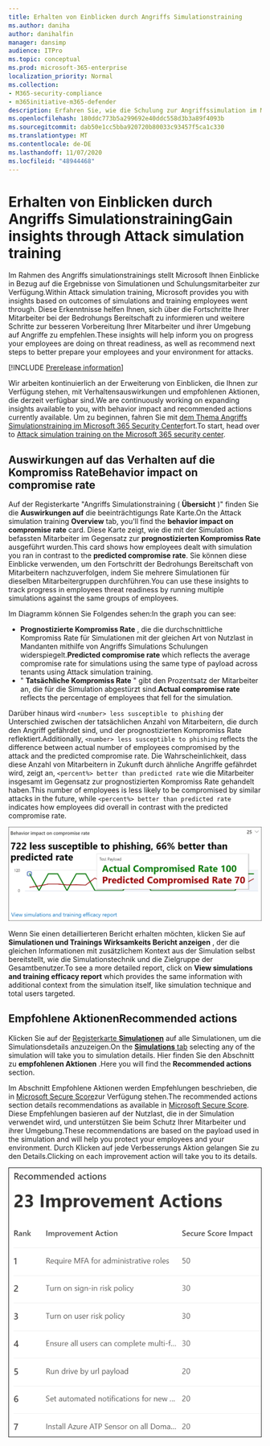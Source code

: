 ```yaml
---
title: Erhalten von Einblicken durch Angriffs Simulationstraining
ms.author: daniha
author: danihalfin
manager: dansimp
audience: ITPro
ms.topic: conceptual
ms.prod: microsoft-365-enterprise
localization_priority: Normal
ms.collection:
- M365-security-compliance
- m365initiative-m365-defender
description: Erfahren Sie, wie die Schulung zur Angriffssimulation im Microsoft 365 Security Center Mitarbeiter wirkt, und erhalten Sie Einblicke aus Simulations-und Schulungs Ergebnissen.
ms.openlocfilehash: 180ddc773b5a299692e40ddc558d3b3a89f4093b
ms.sourcegitcommit: dab50e1cc5bba920720b80033c93457f5ca1c330
ms.translationtype: MT
ms.contentlocale: de-DE
ms.lasthandoff: 11/07/2020
ms.locfileid: "48944468"
---
```

# <a name="gain-insights-through-attack-simulation-training"></a><span data-ttu-id="c6142-103">Erhalten von Einblicken durch Angriffs Simulationstraining</span><span class="sxs-lookup"><span data-stu-id="c6142-103">Gain insights through Attack simulation training</span></span>

<span data-ttu-id="c6142-104">Im Rahmen des Angriffs simulationstrainings stellt Microsoft Ihnen Einblicke in Bezug auf die Ergebnisse von Simulationen und Schulungsmitarbeiter zur Verfügung.</span><span class="sxs-lookup"><span data-stu-id="c6142-104">Within Attack simulation training, Microsoft provides you with insights based on outcomes of simulations and training employees went through.</span></span> <span data-ttu-id="c6142-105">Diese Erkenntnisse helfen Ihnen, sich über die Fortschritte Ihrer Mitarbeiter bei der Bedrohungs Bereitschaft zu informieren und weitere Schritte zur besseren Vorbereitung Ihrer Mitarbeiter und ihrer Umgebung auf Angriffe zu empfehlen.</span><span class="sxs-lookup"><span data-stu-id="c6142-105">These insights will help inform you on progress your employees are doing on threat readiness, as well as recommend next steps to better prepare your employees and your environment for attacks.</span></span>

[!INCLUDE [Prerelease information](../includes/prerelease.md)]

<span data-ttu-id="c6142-106">Wir arbeiten kontinuierlich an der Erweiterung von Einblicken, die Ihnen zur Verfügung stehen, mit Verhaltensauswirkungen und empfohlenen Aktionen, die derzeit verfügbar sind.</span><span class="sxs-lookup"><span data-stu-id="c6142-106">We are continuously working on expanding insights available to you, with behavior impact and recommended actions currently available.</span></span>
<span data-ttu-id="c6142-107">Um zu beginnen, fahren Sie mit [dem Thema Angriffs Simulationstraining im Microsoft 365 Security Center](https://security.microsoft.com/attacksimulator?viewid=overview)fort.</span><span class="sxs-lookup"><span data-stu-id="c6142-107">To start, head over to [Attack simulation training on the Microsoft 365 security center](https://security.microsoft.com/attacksimulator?viewid=overview).</span></span>

## <a name="behavior-impact-on-compromise-rate"></a><span data-ttu-id="c6142-108">Auswirkungen auf das Verhalten auf die Kompromiss Rate</span><span class="sxs-lookup"><span data-stu-id="c6142-108">Behavior impact on compromise rate</span></span>

<span data-ttu-id="c6142-109">Auf der Registerkarte "Angriffs Simulationstraining ( **Übersicht** )" finden Sie die **Auswirkungen auf** die beeinträchtigungs Rate Karte.</span><span class="sxs-lookup"><span data-stu-id="c6142-109">On the Attack simulation training **Overview** tab, you'll find the **behavior impact on compromise rate** card.</span></span> <span data-ttu-id="c6142-110">Diese Karte zeigt, wie die mit der Simulation befassten Mitarbeiter im Gegensatz zur **prognostizierten Kompromiss Rate** ausgeführt wurden.</span><span class="sxs-lookup"><span data-stu-id="c6142-110">This card shows how employees dealt with simulation you ran in contrast to the **predicted compromise rate**.</span></span> <span data-ttu-id="c6142-111">Sie können diese Einblicke verwenden, um den Fortschritt der Bedrohungs Bereitschaft von Mitarbeitern nachzuverfolgen, indem Sie mehrere Simulationen für dieselben Mitarbeitergruppen durchführen.</span><span class="sxs-lookup"><span data-stu-id="c6142-111">You can use these insights to track progress in employees threat readiness by running multiple simulations against the same groups of employees.</span></span>

<span data-ttu-id="c6142-112">Im Diagramm können Sie Folgendes sehen:</span><span class="sxs-lookup"><span data-stu-id="c6142-112">In the graph you can see:</span></span>

- <span data-ttu-id="c6142-113">**Prognostizierte Kompromiss Rate** , die die durchschnittliche Kompromiss Rate für Simulationen mit der gleichen Art von Nutzlast in Mandanten mithilfe von Angriffs Simulations Schulungen widerspiegelt.</span><span class="sxs-lookup"><span data-stu-id="c6142-113">**Predicted compromise rate** which reflects the average compromise rate for simulations using the same type of payload across tenants using Attack simulation training.</span></span>
- <span data-ttu-id="c6142-114">" **Tatsächliche Kompromiss Rate** " gibt den Prozentsatz der Mitarbeiter an, die für die Simulation abgestürzt sind.</span><span class="sxs-lookup"><span data-stu-id="c6142-114">**Actual compromise rate** reflects the percentage of employees that fell for the simulation.</span></span>

<span data-ttu-id="c6142-115">Darüber hinaus wird `<number> less susceptible to phishing` der Unterschied zwischen der tatsächlichen Anzahl von Mitarbeitern, die durch den Angriff gefährdet sind, und der prognostizierten Kompromiss Rate reflektiert.</span><span class="sxs-lookup"><span data-stu-id="c6142-115">Additionally, `<number> less susceptible to phishing` reflects the difference between actual number of employees compromised by the attack and the predicted compromise rate.</span></span> <span data-ttu-id="c6142-116">Die Wahrscheinlichkeit, dass diese Anzahl von Mitarbeitern in Zukunft durch ähnliche Angriffe gefährdet wird, zeigt an, `<percent%> better than predicted rate` wie die Mitarbeiter insgesamt im Gegensatz zur prognostizierten Kompromiss Rate gehandelt haben.</span><span class="sxs-lookup"><span data-stu-id="c6142-116">This number of employees is less likely to be compromised by similar attacks in the future, while `<percent%> better than predicted rate` indicates how employees did overall in contrast with the predicted compromise rate.</span></span>

![Übersicht über das Verhalten Impact Card on Attack Simulation Training](../../media/attack-sim-preview-behavior-impact-card.png)

<span data-ttu-id="c6142-118">Wenn Sie einen detaillierteren Bericht erhalten möchten, klicken Sie auf **Simulationen und Trainings Wirksamkeits Bericht anzeigen** , der die gleichen Informationen mit zusätzlichem Kontext aus der Simulation selbst bereitstellt, wie die Simulationstechnik und die Zielgruppe der Gesamtbenutzer.</span><span class="sxs-lookup"><span data-stu-id="c6142-118">To see a more detailed report, click on **View simulations and training efficacy report** which provides the same information with additional context from the simulation itself, like simulation technique and total users targeted.</span></span>

## <a name="recommended-actions"></a><span data-ttu-id="c6142-119">Empfohlene Aktionen</span><span class="sxs-lookup"><span data-stu-id="c6142-119">Recommended actions</span></span>

<span data-ttu-id="c6142-120">Klicken Sie auf der [Registerkarte **Simulationen**](https://security.microsoft.com/attacksimulator?viewid=simulations) auf alle Simulationen, um die Simulationsdetails anzuzeigen.</span><span class="sxs-lookup"><span data-stu-id="c6142-120">On the [**Simulations** tab](https://security.microsoft.com/attacksimulator?viewid=simulations) selecting any of the simulation will take you to simulation details.</span></span> <span data-ttu-id="c6142-121">Hier finden Sie den Abschnitt zu **empfohlenen Aktionen** .</span><span class="sxs-lookup"><span data-stu-id="c6142-121">Here you will find the **Recommended actions** section.</span></span>

<span data-ttu-id="c6142-122">Im Abschnitt Empfohlene Aktionen werden Empfehlungen beschrieben, die in [Microsoft Secure Score](../mtp/microsoft-secure-score.md)zur Verfügung stehen.</span><span class="sxs-lookup"><span data-stu-id="c6142-122">The recommended actions section details recommendations as available in [Microsoft Secure Score](../mtp/microsoft-secure-score.md).</span></span> <span data-ttu-id="c6142-123">Diese Empfehlungen basieren auf der Nutzlast, die in der Simulation verwendet wird, und unterstützen Sie beim Schutz Ihrer Mitarbeiter und ihrer Umgebung.</span><span class="sxs-lookup"><span data-stu-id="c6142-123">These recommendations are based on the payload used in the simulation and will help you protect your employees and your environment.</span></span> <span data-ttu-id="c6142-124">Durch Klicken auf jede Verbesserungs Aktion gelangen Sie zu den Details.</span><span class="sxs-lookup"><span data-stu-id="c6142-124">Clicking on each improvement action will take you to its details.</span></span>

![Abschnitt "Empfehlungs Aktionen" bei Angriffs Simulationstraining](../../media/attack-sim-preview-recommended-actions.png)